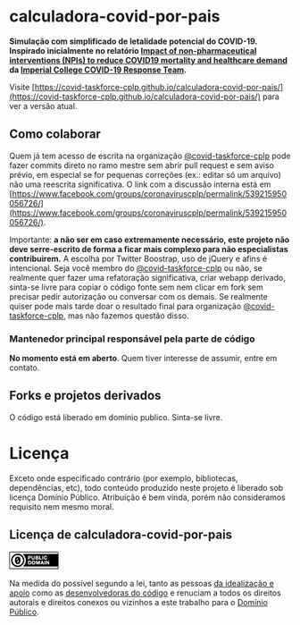 # calculadora-covid-por-pais
**Simulação com simplificado de letalidade potencial do COVID-19. Inspirado
inicialmente no relatório
[Impact of non-pharmaceutical interventions (NPIs) to reduce COVID19 mortality and healthcare demand](https://www.imperial.ac.uk/media/imperial-college/medicine/sph/ide/gida-fellowships/Imperial-College-COVID19-NPI-modelling-16-03-2020.pdf)
da [Imperial College COVID-19 Response Team](https://www.imperial.ac.uk/about/covid-19/).**

Visite [https://covid-taskforce-cplp.github.io/calculadora-covid-por-pais/](https://covid-taskforce-cplp.github.io/calculadora-covid-por-pais/)
para ver a versão atual.

## Como colaborar

Quem já tem acesso de escrita na organização
[@covid-taskforce-cplp](https://github.com/covid-taskforce-cplp) pode fazer
commits direto no ramo mestre sem abrir pull request e sem aviso prévio, em
especial se for pequenas correções (ex.: editar só um arquivo) não uma reescrita
significativa. O link com a discussão interna está em
[https://www.facebook.com/groups/coronaviruscplp/permalink/539215950056726/](https://www.facebook.com/groups/coronaviruscplp/permalink/539215950056726/).

Importante: **a não ser em caso extremamente necessário, este projeto não deve
serre-escrito de forma a ficar mais complexo para não especialistas
contribuirem.** A escolha por Twitter Boostrap, uso de jQuery e afins é
intencional. Seja você membro do [@covid-taskforce-cplp](https://github.com/covid-taskforce-cplp)
ou não, se realmente quer fazer uma refatoração significativa, criar webapp
derivado, sinta-se livre para copiar o código fonte sem nem clicar em fork
sem precisar pedir autorização ou conversar com os demais. Se realmente quiser
pode mais tarde doar o resultado final para organização
[@covid-taskforce-cplp](https://github.com/covid-taskforce-cplp), mas não
fazemos questão disso.

### Mantenedor principal responsável pela parte de código
**No momento está em aberto**. Quem tiver interesse de assumir, entre em contato.

## Forks e projetos derivados
O código está liberado em domínio publico. Sinta-se livre.

<!--
## Sobre o código

### js/calculadora-inicializacao.js
O [js/calculadora-inicializacao.js](js/calculadora-inicializacao.js)

* Favor evitar refatorar as funcões de calculadora-logica.js de modo que fique
* mais difícil para não-especialistas em JavaScript (ex.: pesquisadores
*  academicos)

(...)

-->

# Licença

Exceto onde especificado contrário (por exemplo, bibliotecas, dependências, etc),
todo conteúdo produzido neste projeto é liberado sob licença Domínio Público.
Atribuição é bem vinda, porém não consideramos requisito nem mesmo moral.

<!--
TODO: caso haja interesse em explicitamente as licenças de outras bibliotecas.
      Isso pode ser interessante em especial no caso de datasets
      (fititnt, 2020-03-36 14:49 BRT)
-->

## Licença de calculadora-covid-por-pais

[![Domínio Público](img/dominio-publico.png)](UNLICENSE)

Na medida do possível segundo a lei, tanto as pessoas
[da idealização e apoio](https://www.facebook.com/groups/coronaviruscplp/)
como as [desenvolvedoras do código](https://github.com/orgs/covid-taskforce-cplp/people)
e renuciam a todos os direitos autorais e direitos conexos ou vizinhos a este
trabalho para o [Domínio Público](UNLICENSE).
